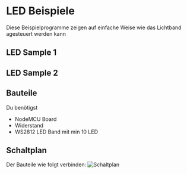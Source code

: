 # LED Beispiele

Diese Beispielprogramme zeigen auf einfache Weise wie das Lichtband agesteuert werden kann

## LED Sample 1

## LED Sample 2


## Bauteile
Du benötigst
- NodeMCU Board
- Widerstand
- WS2812 LED Band mit min 10 LED

## Schaltplan
Der Bauteile wie folgt verbinden: ![Schaltplan](./schaltplan/LED_Simple.fzz)